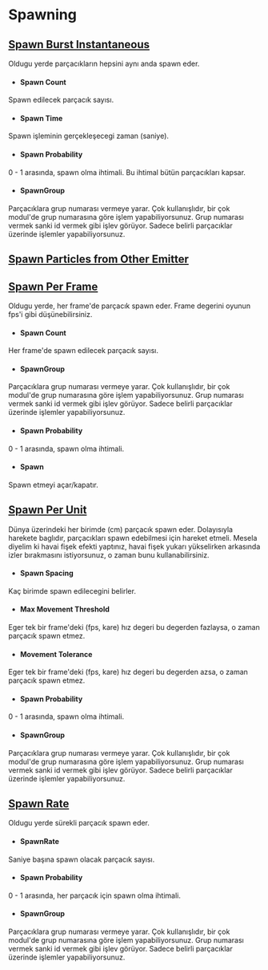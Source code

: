 # Spawning


## [Spawn Burst Instantaneous](https://youtu.be/JepePaqD7-Y?list=PLUi8nuTUEtTshYxpmR7brPE3tV7JsO0VP&t=640)

Oldugu yerde parçacıkların hepsini aynı anda spawn eder.


* #### Spawn Count
Spawn edilecek parçacık sayısı.

* #### Spawn Time
Spawn işleminin gerçekleşecegi zaman (saniye).

* #### Spawn Probability
0 - 1 arasında, spawn olma ihtimali. Bu ihtimal bütün parçacıkları kapsar.

* #### SpawnGroup
Parçacıklara grup numarası vermeye yarar. Çok kullanışlıdır, bir çok modul'de grup numarasına göre işlem yapabiliyorsunuz. Grup numarası vermek sanki id vermek gibi işlev görüyor. Sadece belirli parçacıklar üzerinde işlemler yapabiliyorsunuz.









## [Spawn Particles from Other Emitter]()








## [Spawn Per Frame](https://youtu.be/_18Y4-jeXUs?list=PLwMiBtF6WzsoNsDquipGfD-uLUb-fyRSV&t=726)

Oldugu yerde, her frame'de parçacık spawn eder. Frame degerini oyunun fps'i gibi düşünebilirsiniz.


* #### Spawn Count
Her frame'de spawn edilecek parçacık sayısı.

* #### SpawnGroup
Parçacıklara grup numarası vermeye yarar. Çok kullanışlıdır, bir çok modul'de grup numarasına göre işlem yapabiliyorsunuz. Grup numarası vermek sanki id vermek gibi işlev görüyor. Sadece belirli parçacıklar üzerinde işlemler yapabiliyorsunuz.

* #### Spawn Probability
0 - 1 arasında, spawn olma ihtimali.

* #### Spawn
Spawn etmeyi açar/kapatır.







## [Spawn Per Unit](https://youtu.be/JepePaqD7-Y?list=PLUi8nuTUEtTshYxpmR7brPE3tV7JsO0VP&t=734)

Dünya üzerindeki her birimde (cm) parçacık spawn eder. Dolayısıyla harekete baglıdır, parçacıkları spawn edebilmesi için hareket etmeli. Mesela diyelim ki havai fişek efekti yaptınız, havai fişek yukarı yükselirken arkasında izler bırakmasını istiyorsunuz, o zaman bunu kullanabilirsiniz.


* #### Spawn Spacing
Kaç birimde spawn edilecegini belirler.

* #### Max Movement Threshold
Eger tek bir frame'deki (fps, kare) hız degeri bu degerden fazlaysa, o zaman parçacık spawn etmez.

* #### Movement Tolerance
Eger tek bir frame'deki (fps, kare) hız degeri bu degerden azsa, o zaman parçacık spawn etmez.

* #### Spawn Probability
0 - 1 arasında, spawn olma ihtimali.

* #### SpawnGroup
Parçacıklara grup numarası vermeye yarar. Çok kullanışlıdır, bir çok modul'de grup numarasına göre işlem yapabiliyorsunuz. Grup numarası vermek sanki id vermek gibi işlev görüyor. Sadece belirli parçacıklar üzerinde işlemler yapabiliyorsunuz.










## [Spawn Rate](https://youtu.be/_18Y4-jeXUs?list=PLwMiBtF6WzsoNsDquipGfD-uLUb-fyRSV&t=68)

Oldugu yerde sürekli parçacık spawn eder.


* #### SpawnRate
Saniye başına spawn olacak parçacık sayısı.

* #### Spawn Probability
0 - 1 arasında, her parçacık için spawn olma ihtimali.

* #### SpawnGroup
Parçacıklara grup numarası vermeye yarar. Çok kullanışlıdır, bir çok modul'de grup numarasına göre işlem yapabiliyorsunuz. Grup numarası vermek sanki id vermek gibi işlev görüyor. Sadece belirli parçacıklar üzerinde işlemler yapabiliyorsunuz.
